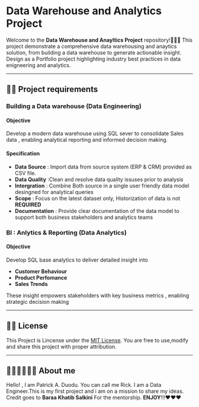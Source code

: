 # Data Warehouse and Analytics Project 

Welcome to the **Data Warehouse and Anayltics Project** repository!🚀🚀🎇
This project demonstrate a comprehensive data warehousing and anaytics solution, from building a data warehouse to generate actionable insight. Design as a Portfolio project highlighting industry best practices in data enigneering and analytics.

---
## 🎇🎇 Project requirements

### Building a Data warehouse (Data Engineering)

#### Objective 
Develop a modern data warehouse using SQL sever to consolidate Sales data , enabling analytical reporting and informed decision making.

#### Specification 
- **Data Source** : Import data from source system (ERP & CRM) provided as CSV file.
- **Data Quality** :Clean and resolve data quality issuses prior to analysis
- **Intergration** : Combine Both source in a single user friendly data model desingned for analytical queries
- **Scope** : Focus on the latest dataset only, Historization of data is not **REQUIRED** 
- **Documentation** : Provide clear documentation of the data model to support both business stakeholders and analytics teams


### BI : Anlytics & Reporting (Data Analytics)

#### Objective
Develop SQL base analytics to deliver detailed insight into 
- **Customer Behaviour**
- **Product Perfomance**
- **Sales Trends**

These insight empowers stakeholders with key business metrics , enabling strategic decision making 

---

## 📕📕 License 
This Project is Lincense under the [MIT License](License). You are free to use,modify and share this project with proper attribution.

---

## 🧔🏾‍♂️🧔🏾‍♂️ About me 
Hello! , I am Patrick A. Duodu. You can call me Rick. I am a Data Engineer.This is my first project and i am on a mission to share my ideas. Credit goes to **Baraa Khatib Salkini** For the mentorship. **ENJOY**!!!❤️❤️❤️



